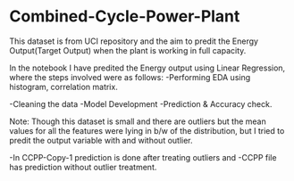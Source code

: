 # Combined-Cycle-Power-Plant

This dataset is from UCI repository and the aim to predit the Energy Output(Target Output) when the plant is working in full capacity.

In the notebook I have predited the Energy output using Linear Regression, where the steps involved were as follows:
 -Performing EDA using histogram, correlation matrix.
 
 -Cleaning the data
 -Model Development
 -Prediction & Accuracy check.
 
 Note: Though this dataset is small and there are outliers but the mean values for all the features were lying in b/w of the distribution, but I tried to predit the output variable with and without outlier.
 
 -In CCPP-Copy-1 prediction is done after treating outliers and
 -CCPP file has prediction without outlier treatment.
 

